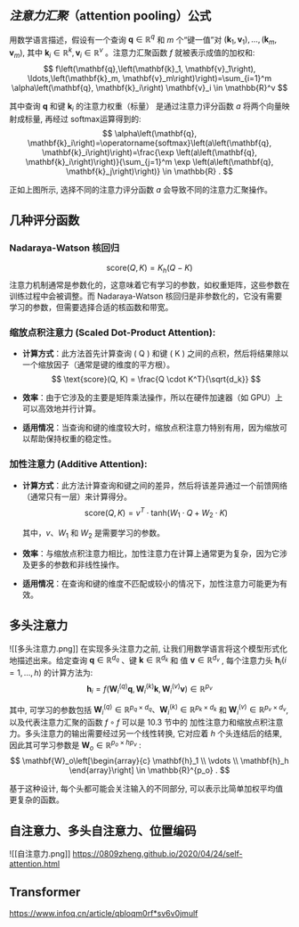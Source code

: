 ## _注意力汇聚_（attention pooling）公式
用数学语言描述，假设有一个查询 $\mathbf{q} \in \mathbb{R}^q$ 和 $m$ 个“键一值”对 $\left(\mathbf{k}_1, \mathbf{v}_1\right), \ldots,\left(\mathbf{k}_m, \mathbf{v}_m\right)$, 其中 $\mathbf{k}_i \in \mathbb{R}^k, \mathbf{v}_i \in \mathbb{R}^v$ 。注意力汇聚函数 $f$ 就被表示成值的加权和:
$$
f\left(\mathbf{q},\left(\mathbf{k}_1, \mathbf{v}_1\right), \ldots,\left(\mathbf{k}_m, \mathbf{v}_m\right)\right)=\sum_{i=1}^m \alpha\left(\mathbf{q}, \mathbf{k}_i\right) \mathbf{v}_i \in \mathbb{R}^v
$$

其中查询 $\mathbf{q}$ 和键 $\mathbf{k}_i$ 的注意力权重（标量） 是通过注意力评分函数 $a$ 将两个向量映射成标量, 再经过 softmax运算得到的:
$$
\alpha\left(\mathbf{q}, \mathbf{k}_i\right)=\operatorname{softmax}\left(a\left(\mathbf{q}, \mathbf{k}_i\right)\right)=\frac{\exp \left(a\left(\mathbf{q}, \mathbf{k}_i\right)\right)}{\sum_{j=1}^m \exp \left(a\left(\mathbf{q}, \mathbf{k}_j\right)\right)} \in \mathbb{R} .
$$

正如上图所示, 选择不同的注意力评分函数 $a$ 会导致不同的注意力汇聚操作。

## 几种评分函数
### Nadaraya-Watson 核回归
$$
\text{score}(Q, K) = K_h(Q - K)
$$
注意力机制通常是参数化的，这意味着它有学习的参数，如权重矩阵，这些参数在训练过程中会被调整。而 Nadaraya-Watson 核回归是非参数化的，它没有需要学习的参数，但需要选择合适的核函数和带宽。
### 缩放点积注意力 (Scaled Dot-Product Attention):

- **计算方式**：此方法首先计算查询 \( Q \) 和键 \( K \) 之间的点积，然后将结果除以一个缩放因子（通常是键的维度的平方根）。
  $$
  \text{score}(Q, K) = \frac{Q \cdot K^T}{\sqrt{d_k}}
  $$
  
- **效率**：由于它涉及的主要是矩阵乘法操作，所以在硬件加速器（如 GPU）上可以高效地并行计算。
- **适用情况**：当查询和键的维度较大时，缩放点积注意力特别有用，因为缩放可以帮助保持权重的稳定性。

### 加性注意力 (Additive Attention):

- **计算方式**：此方法计算查询和键之间的差异，然后将该差异通过一个前馈网络（通常只有一层）来计算得分。
  $$
  \text{score}(Q, K) = v^T \cdot \text{tanh}(W_1 \cdot Q + W_2 \cdot K)
 $$
  
  其中，$v$、$W_1$ 和 $W_2$ 是需要学习的参数。
- **效率**：与缩放点积注意力相比，加性注意力在计算上通常更为复杂，因为它涉及更多的参数和非线性操作。
- **适用情况**：在查询和键的维度不匹配或较小的情况下，加性注意力可能更为有效。
## 多头注意力

![[多头注意力.png]]
在实现多头注意力之前, 让我们用数学语言将这个模型形式化地描述出来。给定查询 $\mathbf{q} \in \mathbb{R}^{d_q}$ 、键 $\mathbf{k} \in \mathbb{R}^{d_k}$ 和 值 $\mathbf{v} \in \mathbb{R}^{d_v}$ , 每个注意力头 $\mathbf{h}_i(i=1, \ldots, h)$ 的计算方法为:
$$
\mathbf{h}_i=f\left(\mathbf{W}_i^{(q)} \mathbf{q}, \mathbf{W}_i^{(k)} \mathbf{k}, \mathbf{W}_i^{(v)} \mathbf{v}\right) \in \mathbb{R}^{p_v}
$$

其中, 可学习的参数包括 $\mathbf{W}_i^{(q)} \in \mathbb{R}^{p_q \times d_q} 、 \mathbf{W}_i^{(k)} \in \mathbb{R}^{p_k \times d_k}$ 和 $\mathbf{W}_i^{(v)} \in \mathbb{R}^{p_v \times d_v}$, 以及代表注意力汇聚的函数 $f \circ f$ 可以是 10.3 节中的 加性注意力和缩放点积注意力。多头注意力的输出需要经过另一个线性转换, 它对应着 $h$ 个头连结后的结果, 因此其可学习参数是 $\mathbf{W}_o \in \mathbb{R}^{p_o \times h p_v}$ :
$$
\mathbf{W}_o\left[\begin{array}{c}
\mathbf{h}_1 \\
\vdots \\
\mathbf{h}_h
\end{array}\right] \in \mathbb{R}^{p_o} .
$$

基于这种设计, 每个头都可能会关注输入的不同部分, 可以表示比简单加权平均值更复杂的函数。
## 自注意力、多头自注意力、位置编码
![[自注意力.png]]
https://0809zheng.github.io/2020/04/24/self-attention.html
## Transformer
https://www.infoq.cn/article/qbloqm0rf*sv6v0jmulf